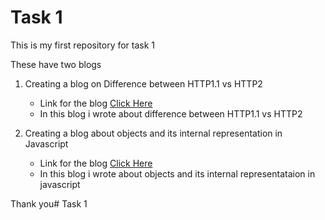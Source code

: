 # Task 1


This is my first repository for task 1

These have two blogs

1. Creating a blog on Difference between HTTP1.1 vs HTTP2
   - Link for the blog [Click Here](https://medium.com/@sreeramuidesigner/difference-between-http1-1-vs-http2-a96d0652fecf)
   - In this blog i wrote about difference between HTTP1.1 vs HTTP2

2. Creating a blog about objects and its internal representation in Javascript
   - Link for the blog [Click Here](https://medium.com/@sreeramuidesigner/blog-about-objects-and-its-internal-representation-in-javascript-5767f826b77e
   )
   - In this blog i wrote about objects and its internal representataion in javascript


Thank you#   T a s k   1  
 